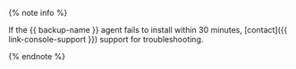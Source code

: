 {% note info %}

If the {{ backup-name }} agent fails to install within 30 minutes, [contact]({{ link-console-support }}) support for troubleshooting.

{% endnote %}